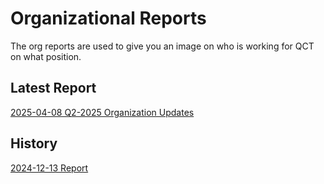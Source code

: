 # Organizational Reports
The org reports are used to give you an image on who is working for QCT on what position.

## Latest Report

[2025-04-08 Q2-2025 Organization Updates](2025-04-08-org-report.md)

## History

[2024-12-13 Report](2024-12-13-org-report.md)